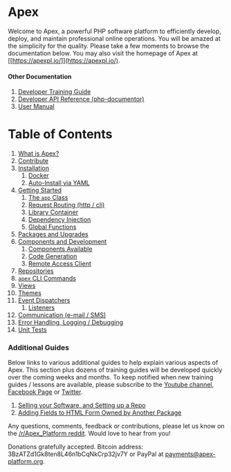 
# Apex

Welcome to Apex, a powerful PHP software platform to efficiently develop, deploy, and maintain professional
online operations.  You  will be amazed at the simplicity for the quality.  Please take a few moments to
browse the documentation below.  You may also visit the homepage of Apex at [[https://apexpl.io/]](https://apexpl.io/).


#### Other Documentation

1. [Developer Training Guide](training/index.md)
2. [Developer API Reference (php-documentor)](https://apexpl.io/api/)
3. [User Manual](core/index.md)

# Table of Contents

1. [What is Apex?](about.md)
2. [Contribute](contribute.md)
3. [Installation](install.md)
    1. [Docker](docker.md)
    2. [Auto-Install via YAML](install_auto.md)
4. [Getting Started](getting_started.md)
    1. [The `app` Class](app.md)
    2. [Request Routing (http / cli)](routing.md)
    3. [Library Container](libc.md)
    4. [Dependency Injection](di.md)
    5. [Global Functions](global_functions.md)
5. [Packages and Upgrades](packages.md)
6. [Components and Development](components.md)
    1. [Components Available](components.md#components_available)
    2. [Code Generation](codegen.md)
    3. [Remote Access Client](remote_access.md)
7. [Repositories](repos.md)
8. [`apex` CLI Commands](cli.md)
9. [Views](views.md)
10. [Themes](themes.md)
11. [Event Dispatchers](event_dispatchers.md)
    1. [Listeners](event_listeners.md)
12. [Communication (e-mail / SMS)](communicate.md)
13. [Error Handling, Logging / Debugging](logging.md)
14. [Unit Tests](tests.md)


### Additional Guides

Below links to various additional guides to help explain various aspects of Apex.  This section plus dozens of training guides will be developed 
quickly over the coming weeks and months.  To keep notified when new training guides / lessons are available, please subscribe to the [Youtube channel](https://www.youtube.com/channel/UCif-Ix-hUt1OKqTkPilwmFA), [Facebook Page](https://www.facebook.com/ApexSoftwarePlatform) or 
[Twitter](https://twitter.com/ApexPlatform).

1. [Selling your Software, and Setting up a Repo](guides/sell_software.md)
2. [Adding Fields to HTML Form Owned by Another Package](guides/modify_form_fields_another_package.md)

Any questions, comments, feedback or contributions, please let us know on the [/r/Apex_Platform reddit](https://reddis.com/r/Apex_Platform).  Would 
love to hear from you!

Donations gratefully accepted.  Bitcoin address:  3BzATZd1Gk8ten8L46n1bCqNkCrp32jv7Y or PayPal at payments@apex-platform.org.



